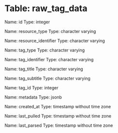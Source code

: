 Table: raw_tag_data
===================

Name: id
Type: integer

Name: resource_type
Type: character varying

Name: resource_identifier
Type: character varying

Name: tag_type
Type: character varying

Name: tag_identifier
Type: character varying

Name: tag_title
Type: character varying

Name: tag_subtitle
Type: character varying

Name: tag_id
Type: integer

Name: metadata
Type: jsonb

Name: created_at
Type: timestamp without time zone

Name: last_pulled
Type: timestamp without time zone

Name: last_parsed
Type: timestamp without time zone

